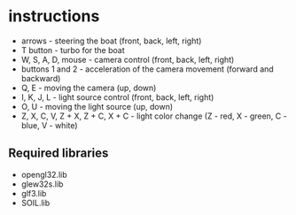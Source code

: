 # instructions
* arrows - steering the boat (front, back, left, right)
* T button - turbo for the boat
* W, S, A, D, mouse - camera control (front, back, left, right)
* buttons 1 and 2 - acceleration of the camera movement (forward and backward)
* Q, E - moving the camera (up, down)
* I, K, J, L - light source control (front, back, left, right)
* O, U - moving the light source (up, down)
* Z, X, C, V, Z + X, Z + C, X + C - light color change (Z - red, X - green, C - blue, V - white)
 ## Required libraries
 * opengl32.lib
 * glew32s.lib
 * glf3.lib
 * SOIL.lib
